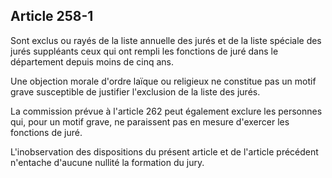 Article 258-1
----
Sont exclus ou rayés de la liste annuelle des jurés et de la liste spéciale des
jurés suppléants ceux qui ont rempli les fonctions de juré dans le département
depuis moins de cinq ans.

Une objection morale d'ordre laïque ou religieux ne constitue pas un motif grave
susceptible de justifier l'exclusion de la liste des jurés.

La commission prévue à l'article 262 peut également exclure les personnes qui,
pour un motif grave, ne paraissent pas en mesure d'exercer les fonctions de
juré.

L'inobservation des dispositions du présent article et de l'article précédent
n'entache d'aucune nullité la formation du jury.
